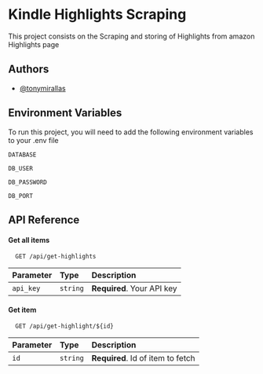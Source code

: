 
# Kindle Highlights Scraping

This project consists on the Scraping and storing of Highlights from amazon Highlights page


## Authors

- [@tonymirallas](https://github.com/TonyMirallas)


## Environment Variables

To run this project, you will need to add the following environment variables to your .env file

`DATABASE`

`DB_USER`

`DB_PASSWORD`

`DB_PORT`

## API Reference

#### Get all items

```http
  GET /api/get-highlights
```

| Parameter | Type     | Description                |
| :-------- | :------- | :------------------------- |
| `api_key` | `string` | **Required**. Your API key |

#### Get item

```http
  GET /api/get-highlight/${id}
```

| Parameter | Type     | Description                       |
| :-------- | :------- | :-------------------------------- |
| `id`      | `string` | **Required**. Id of item to fetch |
